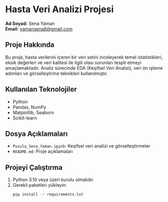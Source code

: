 # Hasta Veri Analizi Projesi

**Ad Soyad:** Sena Yaman  
**Email:** yamansena6@gmail.com  

## Proje Hakkında
Bu proje, hasta verilerini içeren bir veri setini inceleyerek temel istatistikleri, eksik değerleri ve veri kalitesi ile ilgili olası sorunları tespit etmeyi amaçlamaktadır. Analiz sürecinde EDA (Keşifsel Veri Analizi), veri ön işleme adımları ve görselleştirme teknikleri kullanılmıştır.

## Kullanılan Teknolojiler
- Python
- Pandas, NumPy
- Matplotlib, Seaborn
- Scikit-learn

## Dosya Açıklamaları
- `Pusula_Sena_Yaman.ipynb`: Keşifsel veri analizi ve görselleştirmeler
- `README.md`: Proje açıklamaları
## Projeyi Çalıştırma
1. Python 3.10 veya üzeri kurulu olmalıdır.
2. Gerekli paketleri yükleyin:
   ```bash
   pip install -r requirements.txt
   
